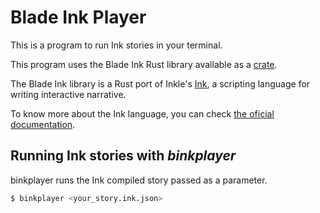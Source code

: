 # Blade Ink Player

This is a program to run Ink stories in your terminal.

This program uses the Blade Ink Rust library available as a [crate](https://crates.io/crates/bladeink).

The Blade Ink library is a Rust port of Inkle's [Ink](https://github.com/inkle/ink), a scripting language for writing interactive narrative.

To know more about the Ink language, you can check [the oficial documentation](https://github.com/inkle/ink/blob/master/Documentation/WritingWithInk.md).


## Running Ink stories with *binkplayer*

binkplayer runs the Ink compiled story passed as a parameter.

```bash
$ binkplayer <your_story.ink.json>
```

